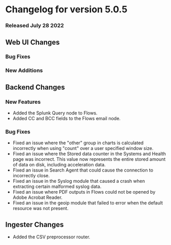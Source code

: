 # Changelog for version 5.0.5

### Released July 28 2022

## Web UI Changes

### Bug Fixes

### New Additions

## Backend Changes

### New Features

* Added the Splunk Query node to Flows.
* Added CC and BCC fields to the Flows email node.

### Bug Fixes

* Fixed an issue where the "other" group in charts is calculated incorrectly when using "count" over a user specified window size.
* Fixed an issue where the Stored data counter in the Systems and Health page was incorrect. This value now represents the entire stored amount of data on disk, including acceleration data.
* Fixed an issue in Search Agent that could cause the connection to incorrectly close.
* Fixed an issue in the Syslog module that caused a crash when extracting certain malformed syslog data.
* Fixed an issue where PDF outputs in Flows could not be opened by Adobe Acrobat Reader.
* Fixed an issue in the geoip module that failed to error when the default resource was not present.


## Ingester Changes

* Added the CSV preprocessor router.
